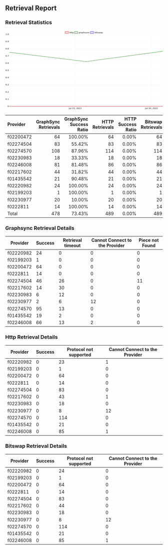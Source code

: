 ## Retrieval Report
### Retrieval Statistics
<img src="https://raw.githubusercontent.com/data-preservation-programs/filplus-checker-assets/main/filecoin-project/filecoin-plus-large-datasets/issues/1009/1691289065686.png"/>

| Provider  | GraphSync Retrievals | GraphSync Success Ratio | HTTP Retrievals | HTTP Success Ratio | Bitswap Retrievals | Bitswap Success Ratio |
| :-------- | -------------------: | ----------------------: | --------------: | -----------------: | -----------------: | --------------------: |
| f02200472 |                   64 |                 100.00% |              64 |              0.00% |                 64 |                 0.00% |
| f02274504 |                   83 |                  55.42% |              83 |              0.00% |                 83 |                 0.00% |
| f02274570 |                  108 |                  87.96% |             114 |              0.00% |                114 |                 0.00% |
| f02230983 |                   18 |                  33.33% |              18 |              0.00% |                 18 |                 0.00% |
| f02246008 |                   81 |                  81.48% |              86 |              0.00% |                 86 |                 0.00% |
| f02217602 |                   44 |                  31.82% |              44 |              0.00% |                 44 |                 0.00% |
| f01435542 |                   21 |                  90.48% |              21 |              0.00% |                 21 |                 0.00% |
| f02220982 |                   24 |                 100.00% |              24 |              0.00% |                 24 |                 0.00% |
| f02199203 |                    1 |                 100.00% |               1 |              0.00% |                  1 |                 0.00% |
| f02230977 |                   20 |                  10.00% |              20 |              0.00% |                 20 |                 0.00% |
| f0222811  |                   14 |                 100.00% |              14 |              0.00% |                 14 |                 0.00% |
| Total     |                  478 |                  73.43% |             489 |              0.00% |                489 |                 0.00% |

### Graphsync Retrieval Details
| Provider  | Success | Retrieval timeout | Cannot Connect to the Provider | Piece not Found |
| --------- | ------- | ----------------- | ------------------------------ | --------------- |
| f02220982 | 24      | 0                 | 0                              | 0               |
| f02199203 | 1       | 0                 | 0                              | 0               |
| f02200472 | 64      | 0                 | 0                              | 0               |
| f0222811  | 14      | 0                 | 0                              | 0               |
| f02274504 | 46      | 26                | 0                              | 11              |
| f02217602 | 14      | 30                | 0                              | 0               |
| f02230983 | 6       | 12                | 0                              | 0               |
| f02230977 | 2       | 6                 | 12                             | 0               |
| f02274570 | 95      | 13                | 0                              | 0               |
| f01435542 | 19      | 2                 | 0                              | 0               |
| f02246008 | 66      | 13                | 2                              | 0               |

### Http Retrieval Details
| Provider  | Success | Protocol not supported | Cannot Connect to the Provider |
| --------- | ------- | ---------------------- | ------------------------------ |
| f02220982 | 0       | 23                     | 1                              |
| f02199203 | 0       | 1                      | 0                              |
| f02200472 | 0       | 64                     | 0                              |
| f0222811  | 0       | 14                     | 0                              |
| f02274504 | 0       | 83                     | 0                              |
| f02217602 | 0       | 43                     | 1                              |
| f02230983 | 0       | 18                     | 0                              |
| f02230977 | 0       | 8                      | 12                             |
| f02274570 | 0       | 114                    | 0                              |
| f01435542 | 0       | 21                     | 0                              |
| f02246008 | 0       | 85                     | 1                              |

### Bitswap Retrieval Details
| Provider  | Success | Protocol not supported | Cannot Connect to the Provider |
| --------- | ------- | ---------------------- | ------------------------------ |
| f02220982 | 0       | 24                     | 0                              |
| f02199203 | 0       | 1                      | 0                              |
| f02200472 | 0       | 64                     | 0                              |
| f0222811  | 0       | 14                     | 0                              |
| f02274504 | 0       | 83                     | 0                              |
| f02217602 | 0       | 44                     | 0                              |
| f02230983 | 0       | 18                     | 0                              |
| f02230977 | 0       | 8                      | 12                             |
| f02274570 | 0       | 114                    | 0                              |
| f01435542 | 0       | 21                     | 0                              |
| f02246008 | 0       | 85                     | 1                              |
